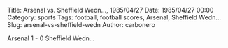 Title: Arsenal vs. Sheffield Wedn…, 1985/04/27
Date: 1985/04/27 00:00
Category: sports
Tags: football, football scores, Arsenal, Sheffield Wedn…
Slug: arsenal-vs-sheffield-wedn
Author: carbonero


Arsenal 1 - 0 Sheffield Wedn…
